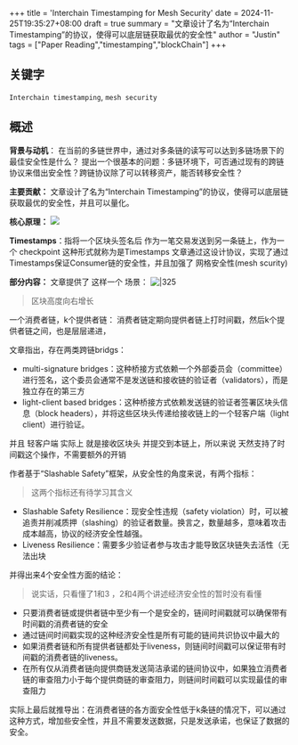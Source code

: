 +++
title = 'Interchain Timestamping for Mesh Security'
date = 2024-11-25T19:35:27+08:00
draft = true
summary = "文章设计了名为“Interchain Timestamping”的协议，使得可以底层链获取最优的安全性"
author = "Justin"
tags = ["Paper Reading","timestamping","blockChain"]
+++



## 关键字
`Interchain timestamping`, `mesh security`

## 概述

**背景与动机**：
在当前的多链世界中，通过对多条链的读写可以达到多链场景下的最佳安全性是什么？
提出一个很基本的问题：多链环境下，可否通过现有的跨链协议来借出安全性？跨链协议除了可以转移资产，能否转移安全性？

**主要贡献：**
文章设计了名为“Interchain Timestamping”的协议，使得可以底层链获取最优的安全性，并且可以量化。

**核心原理：**
![](http://image.justin955.top/202412031517543.png)

**Timestamps**：指将一个区块头签名后 作为一笔交易发送到另一条链上，作为一个 checkpoint 这种形式就称为是Timestamps
文章通过这设计协议，实现了通过Timestamps保证Consumer链的安全性，并且加强了 网格安全性(mesh scurity)

**部分内容：**
文章提供了 这样一个 场景：
![|325](http://image.justin955.top/202412031519675.png)
>区块高度向右增长

一个消费者链，k个提供者链：
消费者链定期向提供者链上打时间戳，然后k个提供者链之间，也是层层递进，

文章指出，存在两类跨链bridgs：
- multi-signature bridges：这种桥接方式依赖一个外部委员会（committee）进行签名，这个委员会通常不是发送链和接收链的验证者（validators），而是独立存在的第三方
- light-client based bridges：这种桥接方式依赖发送链的验证者签署区块头信息（block headers），并将这些区块头传递给接收链上的一个轻客户端（light client）进行验证。

并且 轻客户端 实际上 就是接收区块头 并提交到本链上，所以来说 天然支持了时间戳这个操作，不需要额外的开销


作者基于“Slashable Safety”框架，从安全性的角度来说，有两个指标：
>这两个指标还有待学习其含义
- Slashable Safety Resilience：现安全性违规（safety violation）时，可以被追责并削减质押（slashing）的验证者数量。换言之，数量越多，意味着攻击成本越高，协议的经济安全性越强。
- Liveness Resilience：需要多少验证者参与攻击才能导致区块链失去活性（无法出块

并得出来4个安全性方面的结论：
> 说实话，只看懂了1和3 ，2和4两个讲述经济安全性的暂时没有看懂
- 只要消费者链或提供者链中至少有一个是安全的，链间时间戳就可以确保带有时间戳的消费者链的安全
- 通过链间时间戳实现的这种经济安全性是所有可能的链间共识协议中最大的
- 如果消费者链和所有提供者链都处于liveness，则链间时间戳可以保证带有时间戳的消费者链的liveness。
- 在所有仅从消费者链向提供商链发送简洁承诺的链间协议中，如果独立消费者链的审查阻力小于每个提供商链的审查阻力，则链间时间戳可以实现最佳的审查阻力

实际上最后就推导出：在消费者链的各方面安全性低于k条链的情况下，可以通过这种方式，增加些安全性，并且不需要发送数据，只是发送承诺，也保证了数据的安全。